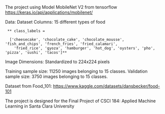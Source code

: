 The project using Model MobileNet V2 from tensorflow
https://keras.io/api/applications/mobilenet/

Data:
  Dataset Columns: 15 different types of food 
  
     ** class_labels = 
      
      ['cheesecake', 'chocolate_cake', 'chocolate_mousse', 'fish_and_chips', 'french_fries', 'fried_calamari', 
        'fried_rice', 'gyoza', 'hamburger', 'hot_dog', 'oysters', 'pho', 'pizza', 'sushi', 'tacos']**
  
  Image Dimensions: Standardized to 224x224 pixels 
  
  Training sample size: 11250 images belonging to 15 classes.
  Validation sample size: 3750 images belonging to 15 classes.

Dataset from Food_101: https://www.kaggle.com/datasets/dansbecker/food-101

The project is designed for the Final Project of CSCI 184: Applied Machine Learning in Santa Clara University




